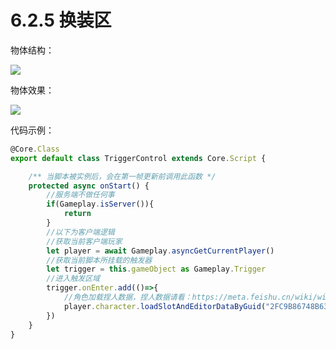 # 6.2.5 换装区

物体结构：

![](https://wstatic-a1.233leyuan.com/productdocs/static/boxcn5qAiTixiQzQEcpk6OVt4xH.png)

物体效果：

![](https://wstatic-a1.233leyuan.com/productdocs/static/boxcnX0BECihuJ7knZ0UoVC9vEc.gif)

代码示例：

```typescript
@Core.Class
export default class TriggerControl extends Core.Script {

    /** 当脚本被实例后，会在第一帧更新前调用此函数 */
    protected async onStart() {
        //服务端不做任何事
        if(Gameplay.isServer()){
            return
        }
        //以下为客户端逻辑
        //获取当前客户端玩家
        let player = await Gameplay.asyncGetCurrentPlayer()
        //获取当前脚本所挂载的触发器
        let trigger = this.gameObject as Gameplay.Trigger
        //进入触发区域
        trigger.onEnter.add(()=>{
            //角色加载捏人数据，捏人数据请看：https://meta.feishu.cn/wiki/wikcnoCcc4OC5SPWsqgy9LWL57b
            player.character.loadSlotAndEditorDataByGuid("2FC9B86748B6300CE0B299936B45E1A2")
        })
    }
}
```
